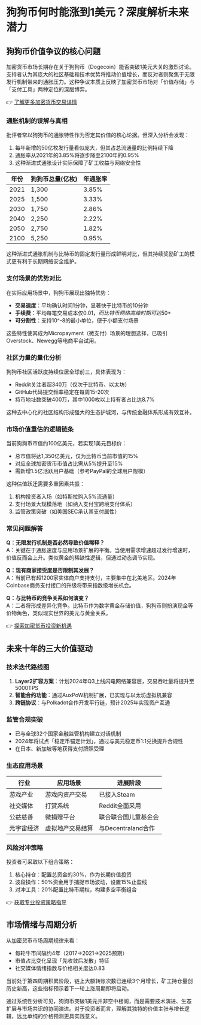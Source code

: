 # 狗狗币何时能涨到1美元？深度解析未来潜力

## 狗狗币价值争议的核心问题
加密货币市场长期存在关于狗狗币（Dogecoin）能否突破1美元大关的激烈讨论。支持者认为其庞大的社区基础和技术优势将推动价值增长，而反对者则聚焦于无限发行机制带来的通胀压力。这种争议本质上反映了加密货币市场对「价值存储」与「支付工具」两种定位的深层博弈。

👉 [了解更多加密货币交易详情](https://bit.ly/okx_welcome)

### 通胀机制的误解与真相
批评者常以狗狗币的通胀特性作为否定其价值的核心论据。但深入分析会发现：
1. 每年新增的50亿枚发行量看似庞大，但其占总流通量的比例持续下降
2. 通胀率从2021年的3.85%将逐步降至2100年的0.95%
3. 这种渐进式通胀设计实际保障了矿工收益与网络安全性

| 年份 | 狗狗币总量(亿枚) | 年通胀率 |
|------|------------------|----------|
| 2021 | 1,300           | 3.85%    |
| 2025 | 1,500           | 3.33%    |
| 2030 | 1,750           | 2.86%    |
| 2040 | 2,250           | 2.22%    |
| 2050 | 2,750           | 1.82%    |
| 2100 | 5,250           | 0.95%    |

这种渐进式通胀机制与比特币的固定发行量形成鲜明对比，但其持续奖励矿工的模式更有利于长期网络安全维护。

### 支付场景的优势对比
在实际应用场景中，狗狗币展现出独特优势：
- **交易速度**：平均确认时间1分钟，显著快于比特币的10分钟
- **手续费**：平均每笔交易成本仅$0.01，而比特币网络高峰时期可达$50+
- **可分割性**：支持10^-8的最小单位，便于小额支付场景

这些特性使其成为Micropayment（微支付）场景的理想选择，已吸引Overstock、Newegg等电商平台试用。

### 社区力量的量化分析
狗狗币社区活跃度持续位居全球前三，具体表现为：
- Reddit关注者超340万（仅次于比特币、以太坊）
- GitHub代码提交频率稳定在每周15-20次
- 持币地址数突破400万，其中1000枚以上持有者占比达8.7%

这种去中心化的社区结构形成强大的生态护城河，与传统金融体系形成有效互补。

### 市场价值重估的逻辑链条
当前狗狗币市值约100亿美元，若实现1美元目标价：
- 总市值将达1,350亿美元，仅为比特币当前市值的15%
- 对应全球加密货币市值占比需从5%提升至15%
- 需新增1.5亿活跃用户基础（参考PayPal的全球用户规模）

这种估值跃迁需要多重因素共振：
1. 机构投资者入场（如特斯拉购入5%流通量）
2. 支付场景大规模落地（如纳入支付宝跨境支付体系）
3. 监管政策突破（如美国SEC承认其支付属性）

### 常见问题解答
**Q：无限发行机制是否必然导致价值稀释？**  
A：关键在于通胀速度与应用场景扩展的平衡。当使用需求增速超过发行增速时，价值反而会上升。类似黄金的稀缺性逻辑，但通过动态调节实现。

**Q：现有商家接受度是否限制其发展？**  
A：当前已有超1200家实体商户支持支付，主要集中在北美地区。2024年Coinbase商务支付接口的升级将带来指数级增长机会。

**Q：与比特币的竞争关系如何演变？**  
A：二者将形成差异化竞争。比特币作为数字黄金存储价值，狗狗币则扮演现金等价物角色，类似现实世界的美元与黄金关系。

👉 [探索加密货币投资新机遇](https://bit.ly/okx_welcome)

## 未来十年的三大价值驱动
### 技术迭代路线图
1. **Layer2扩容方案**：计划2024年Q3上线闪电网络兼容层，交易吞吐量将提升至5000TPS
2. **智能合约功能**：通过AuxPoW机制扩展，已实现与以太坊虚拟机兼容
3. **跨链协议**：与Polkadot合作开发平行链，预计2025年实现资产互通

### 监管合规突破
- 已与全球32个国家金融监管机构建立对话机制
- 2024年将试点「稳定币锚定计划」，通过与美元稳定币1:1兑换提升合规性
- 在日本、新加坡等地获得支付牌照受理

### 生态应用场景
| 行业       | 应用场景                 | 进展阶段       |
|------------|--------------------------|----------------|
| 游戏产业   | 游戏内资产交易           | 已接入Steam    |
| 社交媒体   | 打赏系统                 | Reddit全面采用 |
| 公益慈善   | 微捐赠平台               | 联合联合国儿童基金会 |
| 元宇宙经济 | 虚拟地产交易结算         | 与Decentraland合作 |

### 风险对冲策略
投资者可采取以下组合策略：
1. 核心持仓：配置总资金的30%，作为长期价值投资
2. 波段操作：50%资金用于捕捉市场波动，设置15%止盈线
3. 对冲工具：20%配置比特币期权，构建多空平衡组合

👉 [获取专业投资策略指导](https://bit.ly/okx_welcome)

## 市场情绪与周期分析
从加密货币市场周期规律来看：
- 每轮牛市间隔约4年（2017→2021→2025预期）
- 市值占比变化呈现「先收敛后发散」特征
- 社交媒体情绪指数与价格相关度达0.83

当前处于第四周期积累阶段，链上大额转账次数已连续3个月增长，矿工持仓量创历史新高，这些指标预示着下一轮上涨周期即将启动。

通过系统性分析可见，狗狗币突破1美元并非空中楼阁，而是需要技术演进、生态扩展与市场共识的协同演进。对于投资者而言，理解其独特的价值主张与增长逻辑，远比单纯的价格预测更具实践意义。